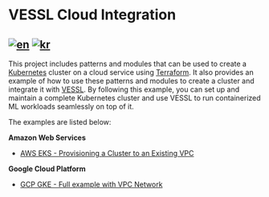 # VESSL Cloud Integration
[![en](https://img.shields.io/badge/lang-en-brightgreen.svg)](README.md) [![kr](https://img.shields.io/badge/lang-kr-brightgreen.svg)](README-kr.md)
----

This project includes patterns and modules that can be used to create a [Kubernetes](https://kubernetes.io/) cluster on a cloud service using [Terraform](https://terraform.io/). It also provides an example of how to use these patterns and modules to create a cluster and integrate it with [VESSL](https://vessl.ai/). By following this example, you can set up and maintain a complete Kubernetes cluster and use VESSL to run containerized ML workloads seamlessly on top of it.

The examples are listed below:

**Amazon Web Services**
* [AWS EKS - Provisioning a Cluster to an Existing VPC](examples/aws-eks-existing-vpc)

**Google Cloud Platform**
* [GCP GKE - Full example with VPC Network](examples/gcp-gke-full)
